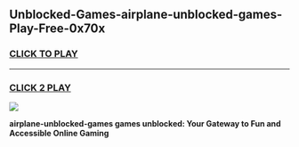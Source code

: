
## Unblocked-Games-airplane-unblocked-games-Play-Free-0x70x
<h3>
<a href="https://premium76.site?title=airplane-unblocked-games&ref=09A">CLICK TO PLAY</a></h3>
<hr>

<h3>
<a href="https://premium76.site?title=airplane-unblocked-games&ref=09A">CLICK 2 PLAY</a>
  
</h3>

<a href="https://premium76.site?title=airplane-unblocked-games&ref=09A"><img src="https://clearcache.store/games.png"></a>


**airplane-unblocked-games games unblocked: Your Gateway to Fun and Accessible Online Gaming**
